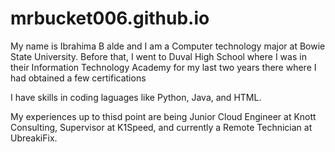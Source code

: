 # mrbucket006.github.io
My name is Ibrahima B alde and I am a Computer technology major at Bowie State University. Before that, I went to Duval High School where I was in their Information Technology Academy for my last two years there where I had obtained a few certifications

I have skills in coding laguages like Python, Java, and HTML.

My experiences up to thisd point are being Junior Cloud Engineer at Knott Consulting, Supervisor at K1Speed, and currently a Remote Technician at UbreakiFix.

